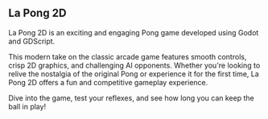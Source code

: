 ## La Pong 2D

La Pong 2D is an exciting and engaging Pong game developed using Godot and GDScript. 

This modern take on the classic arcade game features smooth controls, crisp 2D graphics, and challenging AI opponents. Whether you're looking to relive the nostalgia of the original Pong or experience it for the first time, La Pong 2D offers a fun and competitive gameplay experience. 

Dive into the game, test your reflexes, and see how long you can keep the ball in play!

